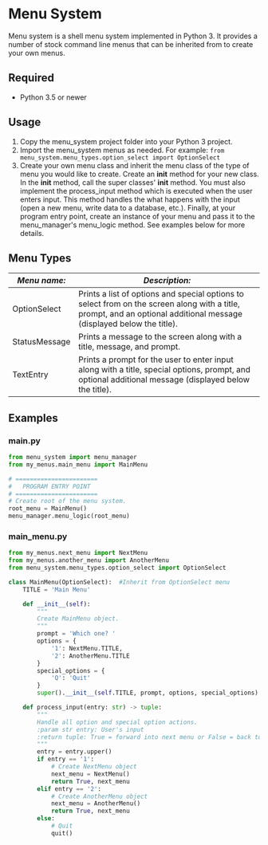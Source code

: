 # Menu System
Menu system is a shell menu system implemented in Python 3. It provides a number of stock command line menus that can be inherited from to create your own menus.

## Required
* Python 3.5 or newer

## Usage
1. Copy the menu_system project folder into your Python 3 project.
2. Import the menu_system menus as needed. For example: `from menu_system.menu_types.option_select import OptionSelect`
3. Create your own menu class and inherit the menu class of the type of menu you would like to create. Create an __init__ method for your new class. In the __init__ method, call the super classes' __init__ method. You must also implement the process_input method which is executed when the user enters input. This method handles the what happens with the input (open a new menu, write data to a database, etc.). Finally, at your program entry point, create an instance of your menu and pass it to the menu_manager's menu_logic method. See examples below for more details.

## Menu Types
*Menu name:* | *Description:*
--|--
OptionSelect | Prints a list of options and special options to select from on the screen along with a title, prompt, and an optional additional message (displayed below the title).
StatusMessage | Prints a message to the screen along with a title, message, and prompt.
TextEntry | Prints a prompt for the user to enter input along with a title, special options, prompt, and optional additional message (displayed below the title).

## Examples
### main.py
```python
from menu_system import menu_manager
from my_menus.main_menu import MainMenu

# =======================
#   PROGRAM ENTRY POINT
# =======================
# Create root of the menu system.
root_menu = MainMenu()
menu_manager.menu_logic(root_menu)
```

### main_menu.py
```python
from my_menus.next_menu import NextMenu
from my_menus.another_menu import AnotherMenu
from menu_system.menu_types.option_select import OptionSelect

class MainMenu(OptionSelect):  #Inherit from OptionSelect menu
    TITLE = 'Main Menu'

    def __init__(self):
        """
        Create MainMenu object.
        """
        prompt = 'Which one? '
        options = {
            '1': NextMenu.TITLE,
            '2': AnotherMenu.TITLE
        }
        special_options = {
            'Q': 'Quit'
        }
        super().__init__(self.TITLE, prompt, options, special_options)

    def process_input(entry: str) -> tuple:
        """
        Handle all option and special option actions.
        :param str entry: User's input
        :return tuple: True = forward into next menu or False = back to previous menu (not used for root menu, obviously), next menu to display
        """
        entry = entry.upper()
        if entry == '1':
            # Create NextMenu object
            next_menu = NextMenu()
            return True, next_menu
        elif entry == '2':
            # Create AnotherMenu object
            next_menu = AnotherMenu()
            return True, next_menu
        else:
            # Quit
            quit()
```